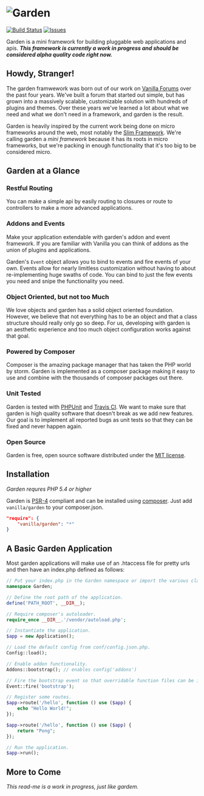 ![Garden](http://cdn.vanillaforums.com/garden-logo-400.svg)
===========================================================

[![Build Status](//img.shields.io/travis/vanilla/garden.svg?style=flat)](https://travis-ci.org/vanilla/garden) [![Issues](//img.shields.io/github/issues/vanilla/garden.svg?style=flat)](https://github.com/vanilla/garden/issues)

Garden is a mini framework for building pluggable web applications and apis. ***This framework is currently a work in progress and should be considered alpha quality code right now.***

Howdy, Stranger!
----------------

The garden framwework was born out of our work on [Vanilla Forums](http://vanillaforums.com) over the past four years. We've built a forum that started out simple, but has grown into a massively scalable, customizable solution with hundreds of plugins and themes. Over these years we've learned a lot about what we need and what we don't need in a framework, and garden is the result.

Garden is heavily inspired by the current work being done on micro frameworks around the web, most notably the [Slim Framework](http://www.slimframework.com/). We're calling garden a _mini framework_ because it has its roots in micro frameworks, but we're packing in enough functionality that it's too big to be considered micro.

Garden at a Glance
------------------

### Restful Routing

You can make a simple api by easily routing to closures or route to controllers to make a more advanced applications.

### Addons and Events

Make your application extendable with garden's addon and event framework. If you are familiar with Vanilla you can think of addons as the union of plugins and applications.

Garden's `Event` object allows you to bind to events and fire events of your own. Events allow for nearly limitless customization without having to about re-implementing huge swaths of code. You can bind to just the few events you need and snipe the functionality you need.

### Object Oriented, but not too Much

We love objects and garden has a solid object oriented foundation. However, we believe that not everything has to be an object and that a class structure should really only go so deep. For us, developing with garden is an aesthetic experience and too much object configuration works against that goal.

### Powered by Composer

Composer is the amazing package manager that has taken the PHP world by storm. Garden is implemented as a composer package making it easy to use and combine with the thousands of composer packages out there.

### Unit Tested

Garden is tested with [PHPUnit](https://phpunit.de/) and [Travis CI](https://travis-ci.org/vanilla/garden). We want to make sure that garden is high quality software that doesn't break as we add new features. Our goal is to implement all reported bugs as unit tests so that they can be fixed and never happen again.

### Open Source

Garden is free, open source software distributed under the [MIT license](http://opensource.org/licenses/MIT).

Installation
------------

*Garden requres PHP 5.4 or higher*

Garden is [PSR-4](https://github.com/php-fig/fig-standards/blob/master/accepted/PSR-4-autoloader.md) compliant and can be installed using [composer](//getcomposer.org). Just add `vanilla/garden` to your composer.json.

```json
"require": {
    "vanilla/garden": "*"
}
```

A Basic Garden Application
--------------------------

Most garden applications will make use of an .htaccess file for pretty urls and then have an index.php defined as follows:

```php
// Put your index.php in the Garden namespace or import the various classes you need.
namespace Garden;

// Define the root path of the application.
define('PATH_ROOT', __DIR__);

// Require composer's autoloader.
require_once __DIR__.'/vendor/autoload.php';

// Instantiate the application.
$app = new Application();

// Load the default config from conf/config.json.php.
Config::load();

// Enable addon functionality.
Addons::bootstrap(); // enables config('addons')

// Fire the bootstrap event so that overridable function files can be included.
Event::fire('bootstrap');

// Register some routes.
$app->route('/hello', function () use ($app) {
    echo "Hello World!";
});

$app->route('/hello', function () use ($app) {
    return "Pong";
});

// Run the application.
$app->run();
```

More to Come
------------

*This read-me is a work in progress, just like gardem.*
